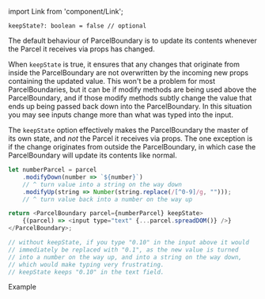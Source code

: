 import Link from 'component/Link';

```flow
keepState?: boolean = false // optional
```

The default behaviour of ParcelBoundary is to update its contents whenever the Parcel it receives via props has changed.

When `keepState` is true, it ensures that any changes that originate from inside the ParcelBoundary are not overwritten by the incoming new props containing the updated value. This won't be a problem for most ParcelBoundaries, but it can be if <Link to="/api/Parcel#modify_methods">modify methods</Link> are being used above the ParcelBoundary, and if those modify methods subtly change the value that ends up being passed back down into the ParcelBoundary. In this situation you may see inputs change more than what was typed into the input.

The `keepState` option effectively makes the ParcelBoundary the master of its own state, and *not* the Parcel it receives via props. The one exception is if the  change originates from outside the ParcelBoundary, in which case the ParcelBoundary will update its contents like normal.

```js
let numberParcel = parcel
    .modifyDown(number => `${number}`)
    // ^ turn value into a string on the way down
    .modifyUp(string => Number(string.replace(/[^0-9]/g, "")));
    // ^ turn value back into a number on the way up

return <ParcelBoundary parcel={numberParcel} keepState>
    {(parcel) => <input type="text" {...parcel.spreadDOM()} />}
</ParcelBoundary>;

// without keepState, if you type "0.10" in the input above it would
// immediately be replaced with "0.1", as the new value is turned
// into a number on the way up, and into a string on the way down,
// which would make typing very frustrating.
// keepState keeps "0.10" in the text field.
```

<Link to="/data-editing#Modifying-data-to-fit-the-UI">Example</Link>
